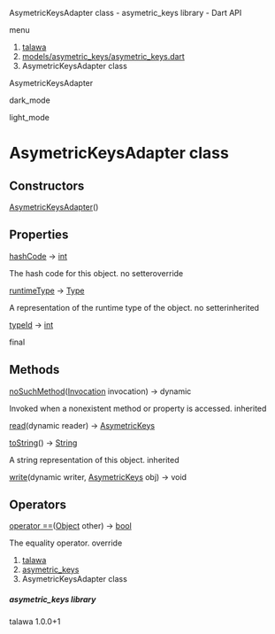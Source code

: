 




AsymetricKeysAdapter class - asymetric\_keys library - Dart API







menu

1. [talawa](../index.html)
2. [models/asymetric\_keys/asymetric\_keys.dart](../file-___home_harshil_Desktop_open-source_palisadoes_talawa_lib_models_asymetric_keys_asymetric_keys/)
3. AsymetricKeysAdapter class

AsymetricKeysAdapter


dark\_mode

light\_mode




# AsymetricKeysAdapter class


## Constructors

[AsymetricKeysAdapter](../file-___home_harshil_Desktop_open-source_palisadoes_talawa_lib_models_asymetric_keys_asymetric_keys/AsymetricKeysAdapter/AsymetricKeysAdapter.html)()




## Properties

[hashCode](../file-___home_harshil_Desktop_open-source_palisadoes_talawa_lib_models_asymetric_keys_asymetric_keys/AsymetricKeysAdapter/hashCode.html)
→ [int](https://api.flutter.dev/flutter/dart-core/int-class.html)

The hash code for this object.
no setteroverride

[runtimeType](https://api.flutter.dev/flutter/dart-core/Object/runtimeType.html)
→ [Type](https://api.flutter.dev/flutter/dart-core/Type-class.html)

A representation of the runtime type of the object.
no setterinherited

[typeId](../file-___home_harshil_Desktop_open-source_palisadoes_talawa_lib_models_asymetric_keys_asymetric_keys/AsymetricKeysAdapter/typeId.html)
→ [int](https://api.flutter.dev/flutter/dart-core/int-class.html)

final



## Methods

[noSuchMethod](https://api.flutter.dev/flutter/dart-core/Object/noSuchMethod.html)([Invocation](https://api.flutter.dev/flutter/dart-core/Invocation-class.html) invocation)
→ dynamic


Invoked when a nonexistent method or property is accessed.
inherited

[read](../file-___home_harshil_Desktop_open-source_palisadoes_talawa_lib_models_asymetric_keys_asymetric_keys/AsymetricKeysAdapter/read.html)(dynamic reader)
→ [AsymetricKeys](../file-___home_harshil_Desktop_open-source_palisadoes_talawa_lib_models_asymetric_keys_asymetric_keys/AsymetricKeys-class.html)



[toString](https://api.flutter.dev/flutter/dart-core/Object/toString.html)()
→ [String](https://api.flutter.dev/flutter/dart-core/String-class.html)


A string representation of this object.
inherited

[write](../file-___home_harshil_Desktop_open-source_palisadoes_talawa_lib_models_asymetric_keys_asymetric_keys/AsymetricKeysAdapter/write.html)(dynamic writer, [AsymetricKeys](../file-___home_harshil_Desktop_open-source_palisadoes_talawa_lib_models_asymetric_keys_asymetric_keys/AsymetricKeys-class.html) obj)
→ void





## Operators

[operator ==](../file-___home_harshil_Desktop_open-source_palisadoes_talawa_lib_models_asymetric_keys_asymetric_keys/AsymetricKeysAdapter/operator_equals.html)([Object](https://api.flutter.dev/flutter/dart-core/Object-class.html) other)
→ [bool](https://api.flutter.dev/flutter/dart-core/bool-class.html)


The equality operator.
override



 


1. [talawa](../index.html)
2. [asymetric\_keys](../file-___home_harshil_Desktop_open-source_palisadoes_talawa_lib_models_asymetric_keys_asymetric_keys/)
3. AsymetricKeysAdapter class

##### asymetric\_keys library





talawa
1.0.0+1






